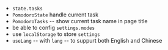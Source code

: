 - `state.tasks`
- `PomodoroState` handle current task
- `PomodoroTasks` -- show current task name in page title
- be able to config `settings.modes`
- use `localStorage` to store `settings`
- `useLang` -- with `lang` -- to suppurt both English and Chinese
